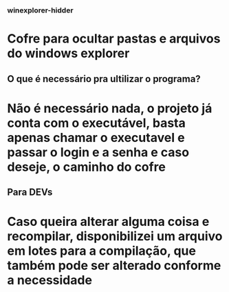 ### winexplorer-hidder
# Cofre para ocultar pastas e arquivos do windows explorer
## O que é necessário pra ultilizar o programa?
# Não é necessário nada, o projeto já conta com o executável, basta apenas chamar o executavel e passar o login e a senha e caso deseje, o caminho do cofre
## Para DEVs
# Caso queira alterar alguma coisa e recompilar, disponibilizei um arquivo em lotes para a compilação, que também pode ser alterado conforme a necessidade
